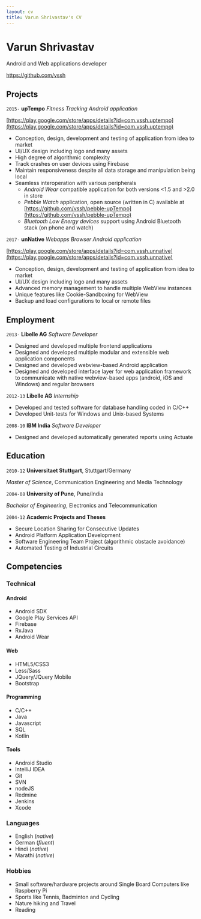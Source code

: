 ```yaml
---
layout: cv
title: Varun Shrivastav's CV
---
```


<!--<div id="photo"><img src="Varun3.JPG" /></div>-->

# Varun Shrivastav
Android and Web applications developer

<div id="webaddress">
<i class="fa fa-github"></i><a href="https://github.com/vssh">https://github.com/vssh</a>
<!--<br>
<i class="fa fa-envelope"></i><a href="mailto:"></a>
<br>
<i class="fa fa-phone"></i><a href="tel:"></a>
<br>
<i class="fa fa-map-marker"></i><span></span>
<br>
<i class="fa fa-birthday-cake"></i><span></span>
<br>
<i class="fa fa-flag"></i><span></span>-->
</div>


## Projects
`2015-`
__upTempo__
_Fitness Tracking Android application_

[https://play.google.com/store/apps/details?id=com.vssh.uptempo](https://play.google.com/store/apps/details?id=com.vssh.uptempo)

-   Conception, design, development and testing of application from idea to market
-   UI/UX design including logo and many assets
-   High degree of algorithmic complexity
-   Track crashes on user devices using Firebase
-   Maintain responsiveness despite all data storage and manipulation being local
-   Seamless interoperation with various peripherals
    -   _Android Wear_ compatible application for both versions <1.5 and >2.0 in store
    -   _Pebble Watch_ application, open source (written in C) available at [https://github.com/vssh/pebble-upTempo](https://github.com/vssh/pebble-upTempo)
    -   _Bluetooth Low Energy devices_ support using Android Bluetooth stack (on phone and watch)

`2017-`
__unNative__
_Webapps Browser Android application_

[https://play.google.com/store/apps/details?id=com.vssh.unnative](https://play.google.com/store/apps/details?id=com.vssh.unnative)

-   Conception, design, development and testing of application from idea to market
-   UI/UX design including logo and many assets
-   Advanced memory management to handle multiple WebView instances
-   Unique features like Cookie-Sandboxing for WebView
-   Backup and load configurations to local or remote files



## Employment

`2013-`
__Libelle AG__
_Software Developer_

-   Designed and developed multiple frontend applications
-   Designed and developed multiple modular and extensible web application components
-   Designed and developed webview-based Android application
-   Designed and developed interface layer for web application framework to communicate with native webview-based apps (android, iOS and Windows) and regular browsers

`2012-13`
__Libelle AG__
_Internship_

-   Developed and tested software for database handling coded in C/C++
-   Developed Unit-tests for Windows and Unix-based Systems


`2008-10`
__IBM India__
_Software Developer_

-   Designed and developed automatically generated reports using Actuate


## Education

`2010-12`
__Universitaet Stuttgart__, Stuttgart/Germany

_Master of Science_, Communication Engineering and Media Technology


`2004-08`
__University of Pune__, Pune/India

_Bachelor of Engineering_, Electronics and Telecommunication


`2004-12`
__Academic Projects and Theses__

-   Secure Location Sharing for Consecutive Updates
-   Android Platform Application Development
-   Software Engineering Team Project (algorithmic obstacle avoidance)
-   Automated Testing of Industrial Circuits


## Competencies

### Technical
#### Android

-   Android SDK
-   Google Play Services API
-   Firebase
-   RxJava
-   Android Wear

#### Web

-   HTML5/CSS3
-   Less/Sass
-   JQuery/JQuery Mobile
-   Bootstrap

#### Programming

-   C/C++
-   Java
-   Javascript
-   SQL
-   Kotlin

#### Tools

-   Android Studio
-   IntelliJ IDEA
-   Git
-   SVN
-   nodeJS
-   Redmine
-   Jenkins
-   Xcode

### Languages

-   English (_native_)
-   German (_fluent_)
-   Hindi (_native_)
-   Marathi (_native_)

### Hobbies

-   Small software/hardware projects around Single Board Computers like Raspberry Pi
-   Sports like Tennis, Badminton and Cycling
-   Nature hiking and Travel
-   Reading
